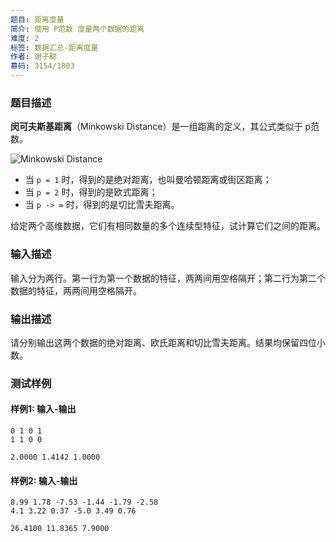 ```yaml
---
题目: 距离度量
简介: 使用 P范数 度量两个数据的距离
难度: 2
标签: 数据汇总-距离度量
作者: 谢子聪
慕码: 3154/1803
---
```


### 题目描述

**闵可夫斯基距离**（Minkowski Distance）是一组距离的定义，其公式类似于 p范数。

![Minkowski Distance](https://gss3.bdstatic.com/7Po3dSag_xI4khGkpoWK1HF6hhy/baike/s%3D183/sign=aace18b19f58d109c0e3adbae25accd0/d53f8794a4c27d1ea581400b16d5ad6edcc4385d.jpg)

- 当 `p = 1` 时，得到的是绝对距离，也叫曼哈顿距离或街区距离；
- 当 `p = 2` 时，得到的是欧式距离；
- 当 `p -> ∞` 时，得到的是切比雪夫距离。

给定两个高维数据，它们有相同数量的多个连续型特征，试计算它们之间的距离。

### 输入描述

输入分为两行。第一行为第一个数据的特征，两两间用空格隔开；第二行为第二个数据的特征，两两间用空格隔开。

### 输出描述

请分别输出这两个数据的绝对距离、欧氏距离和切比雪夫距离。结果均保留四位小数。

### 测试样例

#### 样例1: 输入-输出

```
0 1 0 1
1 1 0 0
```

```
2.0000 1.4142 1.0000
```

#### 样例2: 输入-输出

```
8.99 1.78 -7.53 -1.44 -1.79 -2.58
4.1 3.22 0.37 -5.0 3.49 0.76
```

```
26.4100 11.8365 7.9000
```


